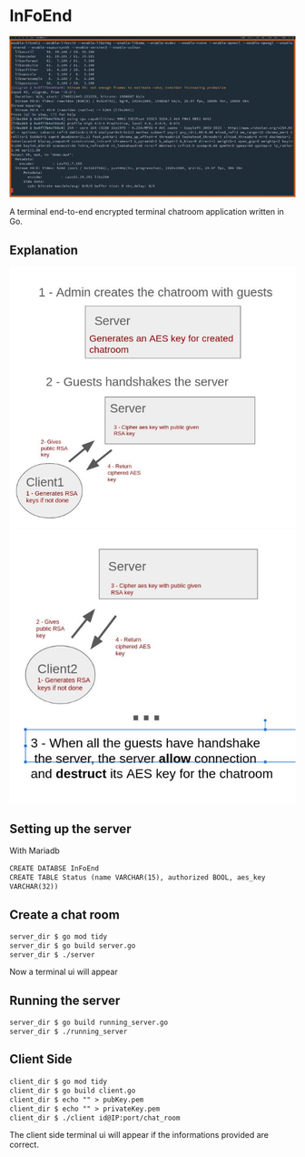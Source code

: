 # InFoEnd

![Alt Text](demo.gif)

A terminal end-to-end encrypted terminal chatroom application written in Go. 

## Explanation

![Alt Text](doc1.jpg)
![Alt Text](doc2.jpg)


## Setting up the server

With Mariadb

```
CREATE DATABSE InFoEnd
CREATE TABLE Status (name VARCHAR(15), authorized BOOL, aes_key VARCHAR(32))
```

## Create a chat room

```
server_dir $ go mod tidy
server_dir $ go build server.go
server_dir $ ./server
```

Now a terminal ui will appear

## Running the server

```
server_dir $ go build running_server.go
server_dir $ ./running_server
```

## Client Side

```
client_dir $ go mod tidy
client_dir $ go build client.go
client_dir $ echo "" > pubKey.pem
client_dir $ echo "" > privateKey.pem
client_dir $ ./client id@IP:port/chat_room
```

The client side terminal ui will appear if the informations provided are correct.


